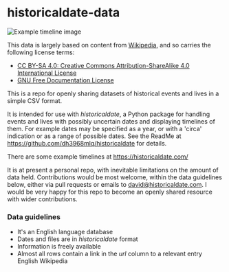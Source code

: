 # historicaldate-data

![Example timeline image](https://timeflows.uk/wp-content/uploads/2024/01/basic_timeline_example.png)

This data is largely based on content from [Wikipedia](https://en.wikipedia.org/wiki/Wikipedia:Copyrights), and so carries the following license terms:
*   [CC BY-SA 4.0: Creative Commons Attribution-ShareAlike 4.0 International License](https://en.wikipedia.org/wiki/Wikipedia:Text_of_the_Creative_Commons_Attribution-ShareAlike_4.0_International_License)
*   [GNU Free Documentation License](https://en.wikipedia.org/wiki/Wikipedia:Text_of_the_GNU_Free_Documentation_License)

This is a repo for openly sharing datasets of historical events and lives in a simple CSV format. 

It is intended for use with *historicaldate*, a Python package for handling events and lives with possibly uncertain dates and displaying timelines of them. For example dates may be specified as a year, or with a 'circa' indication or as a range of possible dates. See the ReadMe at https://github.com/dh3968mlq/historicaldate for details.

There are some example timelines at https://historicaldate.com/

It is at present a personal repo, with inevitable limitations on the amount of data held. Contributions would be most welcome, within the data guidelines below, either via pull requests or emails to david@historicaldate.com. I would be very happy for this repo to become an openly shared resource with wider contributions.

### Data guidelines

   * It's an English language database
   * Dates and files are in *historicaldate* format
   * Information is freely available
   * Almost all rows contain a link in the *url* column to a relevant entry English Wikipedia
